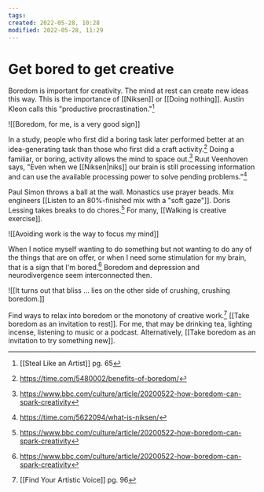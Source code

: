 ```yaml
---
tags: 
created: 2022-05-28, 10:28
modified: 2022-05-28, 11:29
---
```


# Get bored to get creative
Boredom is important for creativity. The mind at rest can create new ideas this way. This is the importance of [[Niksen]] or [[Doing nothing]]. Austin Kleon calls this "productive procrastination."[^1]

![[Boredom, for me, is a very good sign]]

In a study, people who first did a boring task later performed better at an idea-generating task than those who first did a craft activity.[^2] Doing a familiar, or boring, activity allows the mind to space out.[^3] Ruut Veenhoven says, "Even when we [[Niksen|niks]] our brain is still processing information and can use the available processing power to solve pending problems."[^4]

Paul Simon throws a ball at the wall. Monastics use prayer beads. Mix engineers [[Listen to an 80%-finished mix with a "soft gaze"]]. Doris Lessing takes breaks to do chores.[^3] For many, [[Walking is creative exercise]].

![[Avoiding work is the way to focus my mind]]

When I notice myself wanting to do something but not wanting to do any of the things that are on offer, or when I need some stimulation for my brain, that is a sign that I'm bored.[^3] Boredom and depression and neurodivergence seem interconnected then.

![[It turns out that bliss ... lies on the other side of crushing, crushing boredom.]]

Find ways to relax into boredom or the monotony of creative work.[^5] [[Take boredom as an invitation to rest]]. For me, that may be drinking tea, lighting incense, listening to music or a podcast. Alternatively, [[Take boredom as an invitation to try something new]].

[^1]: [[Steal Like an Artist]] pg. 65
[^2]: https://time.com/5480002/benefits-of-boredom/
[^3]: https://www.bbc.com/culture/article/20200522-how-boredom-can-spark-creativity
[^4]: https://time.com/5622094/what-is-niksen/
[^5]: [[Find Your Artistic Voice]] pg. 96